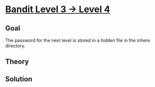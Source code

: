 # [Bandit Level 3 → Level 4](https://overthewire.org/wargames/bandit/bandit4.html)

## Goal
The password for the next level is stored in a hidden file in the inhere directory.

## Theory

## Solution
